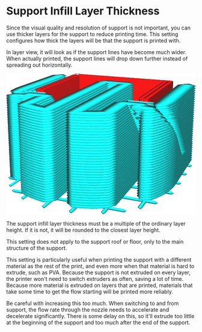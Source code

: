 Support Infill Layer Thickness
====
Since the visual quality and resolution of support is not important, you can use thicker layers for the support to reduce printing time. This setting configures how thick the layers will be that the support is printed with.

In layer view, it will look as if the support lines have become much wider. When actually printed, the support lines will drop down further instead of spreading out horizontally.

<!--screenshot {
"image_path": "support_infill_sparse_thickness.png",
"models": [
    {
        "script": "calendar_holder.scad",
        "transformation": ["scale(0.5)", "rotateX(90)"]
    }
],
"camera_position": [18, 43, 19],
"settings": {
    "support_enable": true,
    "support_infill_sparse_thickness": 0.24
},
"layer": 148,
"colours": 64
}-->
![Support Infill Layer Thickness is set to three times the layer height](images/support_infill_sparse_thickness.png)

The support infill layer thickness must be a multiple of the ordinary layer height. If it is not, it will be rounded to the closest layer height.

This setting does not apply to the support roof or floor, only to the main structure of the support.

This setting is particularly useful when printing the support with a different material as the rest of the print, and even more when that material is hard to extrude, such as PVA. Because the support is not extruded on every layer, the printer won't need to switch extruders as often, saving a lot of time. Because more material is extruded on layers that are printed, materials that take some time to get the flow starting will be printed more reliably.

Be careful with increasing this too much. When switching to and from support, the flow rate through the nozzle needs to accelerate and decelerate significantly. There is some delay on this, so it'll extrude too little at the beginning of the support and too much after the end of the support.